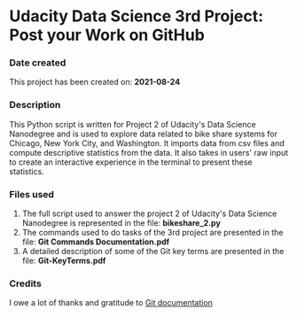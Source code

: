 # Udacity Data Science 3rd Project: **Post your Work on GitHub**

### Date created
This project has been created on: **2021-08-24**

### Description
This Python script is written for Project 2 of Udacity's Data Science Nanodegree and is used to explore data related to bike share systems for Chicago, New York City, and Washington. It imports data from csv files and compute descriptive statistics from the data. It also takes in users' raw input to create an interactive experience in the terminal to present these statistics.

### Files used
1. The full script used to answer the project 2 of Udacity's Data Science Nanodegree is represented in the file: **bikeshare_2.py**
2. The commands used to do tasks of the 3rd project are presented in the file: **Git Commands Documentation.pdf**
3. A detailed description of some of the Git key terms are presented in the file: **Git-KeyTerms.pdf**

### Credits
I owe a lot of thanks and gratitude to [Git documentation](https://git-scm.com/doc)

